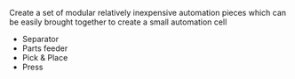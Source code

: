 Create a set of modular relatively inexpensive automation pieces which can be easily brought together to create a small automation cell
- Separator
- Parts feeder
- Pick & Place
- Press
